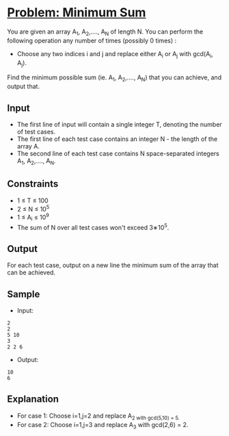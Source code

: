 # [Problem: Minimum Sum](https://www.codechef.com/problems/MINSM)

You are given an array A<sub>1</sub>, A<sub>2</sub>,...., A<sub>N</sub> of length N. You can perform the following operation any number of times (possibly 0 times) :
- Choose any two indices i and j and replace either A<sub>i</sub> or A<sub>j</sub> with gcd(A<sub>i</sub>, A<sub>j</sub>).

Find the minimum possible sum (ie. A<sub>1</sub>, A<sub>2</sub>,...., A<sub>N</sub>) that you can achieve, and output that.

## Input

- The first line of input will contain a single integer T, denoting the number of test cases.
- The first line of each test case contains an integer N - the length of the array A.
- The second line of each test case contains N space-separated integers A<sub>1</sub>, A<sub>2</sub>,...., A<sub>N</sub>.

## Constraints

- 1 ≤ T ≤ 100
- 2 ≤ N ≤ 10<sup>5</sup>
- 1 ≤ A<sub>i</sub> ≤ 10<sup>9</sup>
- The sum of N over all test cases won't exceed 3∗10<sup>5</sup>.

## Output

For each test case, output on a new line the minimum sum of the array that can be achieved.

## Sample

- Input:
```
2
2
5 10
3
2 2 6
```

- Output:
```
10
6
```

## Explanation

- For case 1: Choose i=1,j=2 and replace A<sub>2</sup> with gcd(5,10) = 5.
- For case 2: Choose i=1,j=3 and replace A<sub>3</sub> with gcd(2,6) = 2.
